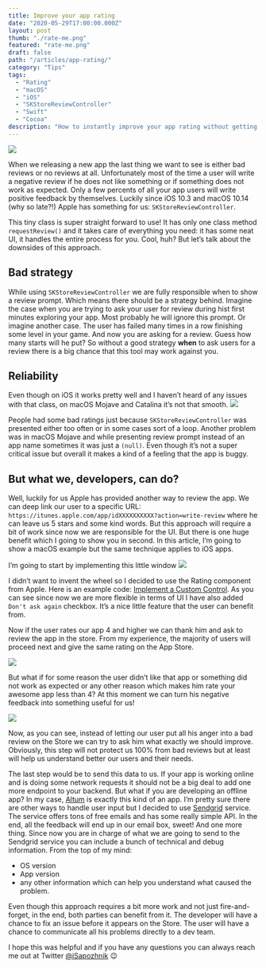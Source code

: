 ```yaml
---
title: Improve your app rating
date: "2020-05-29T17:00:00.000Z"
layout: post
thumb: "./rate-me.png"
featured: "rate-me.png"
draft: false
path: "/articles/app-rating/"
category: "Tips"
tags:
  - "Rating"
  - "macOS"
  - "iOS"
  - "SKStoreReviewController"
  - "Swift"
  - "Cocoa"
description: "How to instantly improve your app rating without getting one stars ✨"
---
```


![](app-rating.png)

When we releasing a new app the last thing we want to see is either bad reviews or no reviews at all. Unfortunately most of the time a user will write a negative review if he does not like something or if something does not work as expected. Only a few percents of all your app users will write positive feedback by themselves. Luckily since iOS 10.3 and macOS 10.14 (why so late?!) Apple has something for us:  `SKStoreReviewController`.

This tiny class is super straight forward to use! It has only one class method `requestReview()` and it takes care of everything you need: it has some neat UI, it handles the entire process for you. Cool, huh? But let’s talk about the downsides of this approach.

## Bad strategy 
While using `SKStoreReviewController` we are fully responsible when to show a review prompt. Which means there should be a strategy behind. Imagine the case when you are trying to ask your user for review during hist first minutes exploring your app. Most probably he will ignore this prompt. Or imagine another case. The user has failed many times in a row finishing some level in your game. And now you are asking for a review. Guess how many starts will he put? So without a good strategy **when** to ask users for a review there is a big chance that this tool may work against you.

## Reliability 
Even though on iOS it works pretty well and I haven’t heard of any issues with that class, on macOS Mojave and Catalina it’s not that smooth.
![](twitt.png)

People had some bad ratings just because `SKStoreReviewController`  was presented either too often or in some cases sort of a loop. Another problem was in macOS Mojave and while presenting review prompt instead of an app name sometimes it was just a `(null)`. Even though it’s not a super critical issue but overall it makes a kind of a feeling that the app is buggy.

## But what we, developers, can do?
Well, luckily for us Apple has provided another way to review the app. We can deep link our user to a specific URL: `https://itunes.apple.com/app/idXXXXXXXXXX?action=write-review` where he can leave us 5 stars and some kind words.  But this approach will require a bit of work since now we are responsible for the UI. But there is one huge benefit which I going to show you in second. In this article, I’m going to show a macOS example but the same technique applies to iOS apps.

I’m going to start by implementing this little window
![](1.png)

I didn’t want to invent the wheel so I decided to use the Rating component from Apple. Here is an example code: [Implement a Custom Control](https://developer.apple.com/library/archive/referencelibrary/GettingStarted/DevelopiOSAppsSwift/ImplementingACustomControl.html). As you can see since now we are more flexible in terms of UI I have also added `Don't ask again` checkbox. It’s a nice little feature that the user can benefit from. 

Now if the user rates our app 4 and higher we can thank him and ask to review the app in the store. From my experience, the majority of users will proceed next and give the same rating on the App Store. 

![](2.png)

But what if for some reason the user didn’t like that app or something did not work as expected or any other reason which makes him rate your awesome app less than 4? At this moment we can turn his negative feedback into something useful for us!

![](3.png)

Now, as you can see, instead of letting our user put all his anger into a bad review on the Store we can try to ask him what exactly we should improve. Obviously, this step will not protect us 100% from bad reviews but at least will help us understand better our users and their needs. 

The last step would be to send this data to us. If your app is working online and is doing some network requests it should not be a big deal to add one more endpoint to your backend. But what if you are developing an offline app? In my case,  [Altum](https://twitter.com/AltumApp) is exactly this kind of an app. I’m pretty sure there are other ways to handle user input but I decided to use [Sendgrid](https://sendgrid.com) service. The service offers tons of free emails and has some really simple API. In the end, all the feedback will end up in our email box, sweet! And one more thing. Since now you are in charge of what we are going to send to the Sendgrid service you can include a bunch of technical and debug information. From the top of my mind:

- OS version
- App version
- any other information which can help you understand what caused the problem.

Even though this approach requires a bit more work and not just fire-and-forget, in the end, both parties can benefit from it. The developer will have a chance to fix an issue before it appears on the Store. The user will have a chance to communicate all his problems directly to a dev team.

I hope this was helpful and if you have any questions you can always reach me out at Twitter [@iSapozhnik](https://twitter.com/iSapozhnik) 😉
